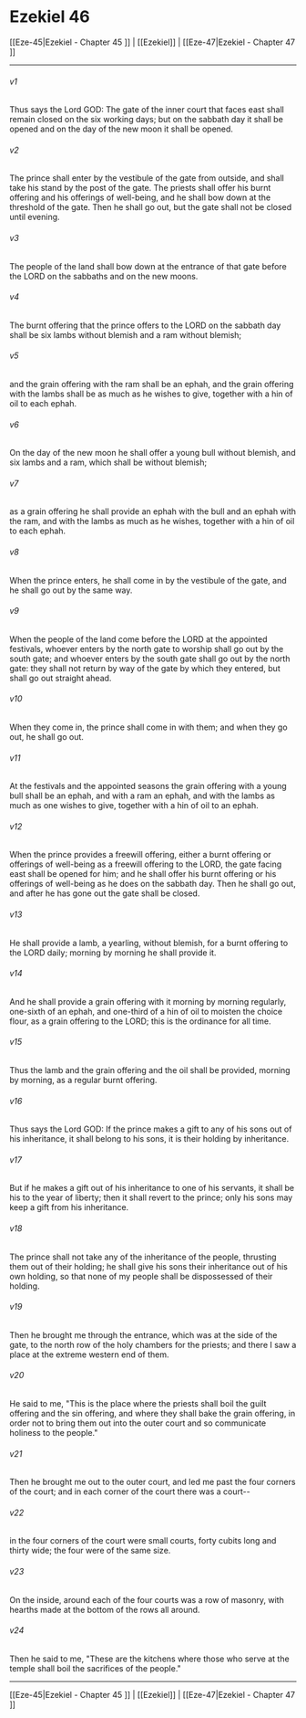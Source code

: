 # Ezekiel 46

[[Eze-45|Ezekiel - Chapter 45 ]] | [[Ezekiel]] | [[Eze-47|Ezekiel - Chapter 47 ]]
***

###### v1
Thus says the Lord GOD: The gate of the inner court that faces east shall remain closed on the six working days; but on the sabbath day it shall be opened and on the day of the new moon it shall be opened.
###### v2
The prince shall enter by the vestibule of the gate from outside, and shall take his stand by the post of the gate. The priests shall offer his burnt offering and his offerings of well-being, and he shall bow down at the threshold of the gate. Then he shall go out, but the gate shall not be closed until evening.
###### v3
The people of the land shall bow down at the entrance of that gate before the LORD on the sabbaths and on the new moons.
###### v4
The burnt offering that the prince offers to the LORD on the sabbath day shall be six lambs without blemish and a ram without blemish;
###### v5
and the grain offering with the ram shall be an ephah, and the grain offering with the lambs shall be as much as he wishes to give, together with a hin of oil to each ephah.
###### v6
On the day of the new moon he shall offer a young bull without blemish, and six lambs and a ram, which shall be without blemish;
###### v7
as a grain offering he shall provide an ephah with the bull and an ephah with the ram, and with the lambs as much as he wishes, together with a hin of oil to each ephah.
###### v8
When the prince enters, he shall come in by the vestibule of the gate, and he shall go out by the same way.
###### v9
When the people of the land come before the LORD at the appointed festivals, whoever enters by the north gate to worship shall go out by the south gate; and whoever enters by the south gate shall go out by the north gate: they shall not return by way of the gate by which they entered, but shall go out straight ahead.
###### v10
When they come in, the prince shall come in with them; and when they go out, he shall go out.
###### v11
At the festivals and the appointed seasons the grain offering with a young bull shall be an ephah, and with a ram an ephah, and with the lambs as much as one wishes to give, together with a hin of oil to an ephah.
###### v12
When the prince provides a freewill offering, either a burnt offering or offerings of well-being as a freewill offering to the LORD, the gate facing east shall be opened for him; and he shall offer his burnt offering or his offerings of well-being as he does on the sabbath day. Then he shall go out, and after he has gone out the gate shall be closed.
###### v13
He shall provide a lamb, a yearling, without blemish, for a burnt offering to the LORD daily; morning by morning he shall provide it.
###### v14
And he shall provide a grain offering with it morning by morning regularly, one-sixth of an ephah, and one-third of a hin of oil to moisten the choice flour, as a grain offering to the LORD; this is the ordinance for all time.
###### v15
Thus the lamb and the grain offering and the oil shall be provided, morning by morning, as a regular burnt offering.
###### v16
Thus says the Lord GOD: If the prince makes a gift to any of his sons out of his inheritance, it shall belong to his sons, it is their holding by inheritance.
###### v17
But if he makes a gift out of his inheritance to one of his servants, it shall be his to the year of liberty; then it shall revert to the prince; only his sons may keep a gift from his inheritance.
###### v18
The prince shall not take any of the inheritance of the people, thrusting them out of their holding; he shall give his sons their inheritance out of his own holding, so that none of my people shall be dispossessed of their holding.
###### v19
Then he brought me through the entrance, which was at the side of the gate, to the north row of the holy chambers for the priests; and there I saw a place at the extreme western end of them.
###### v20
He said to me, "This is the place where the priests shall boil the guilt offering and the sin offering, and where they shall bake the grain offering, in order not to bring them out into the outer court and so communicate holiness to the people."
###### v21
Then he brought me out to the outer court, and led me past the four corners of the court; and in each corner of the court there was a court--
###### v22
in the four corners of the court were small courts, forty cubits long and thirty wide; the four were of the same size.
###### v23
On the inside, around each of the four courts was a row of masonry, with hearths made at the bottom of the rows all around.
###### v24
Then he said to me, "These are the kitchens where those who serve at the temple shall boil the sacrifices of the people."

***

[[Eze-45|Ezekiel - Chapter 45 ]] | [[Ezekiel]] | [[Eze-47|Ezekiel - Chapter 47 ]]
